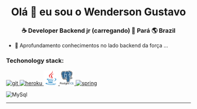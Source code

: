 ### <h1 align = "center"> Olá 👋 eu sou o Wenderson Gustavo </h1><h3 align = "center"> ☕ Developer Backend jr (carregando) 🏡 Pará 🌎 Brazil 

- 🌱 Aprofundamento conhecimentos no lado backend da força ...

<h3 align="left">Techonology stack:</h3>
 
<p align="left"> <a href="https://angular.io" target="_blank" rel="noreferrer">  
  
<img src="https://www.vectorlogo.zone/logos/git-scm/git-scm-icon.svg" alt="git" width="40" height="40"/> </a> <a href="https://heroku.com" target="_blank" rel="noreferrer">  <img src="https://www.vectorlogo.zone/logos/heroku/heroku-icon.svg" alt="heroku" width="40" height="40"/> </a> <a href="https://www.w3.org/html/" target="_blank" rel="noreferrer"> 
 <img src="https://raw.githubusercontent.com/devicons/devicon/master/icons/java/java-original.svg" alt="java" width="40" height="40"/> </a> <a href="https://developer.mozilla.org/en-US/docs/Web/JavaScript" target="_blank" rel="noreferrer"> 
<img src="https://raw.githubusercontent.com/devicons/devicon/master/icons/postgresql/postgresql-original-wordmark.svg" alt="postgresql" width="40" height="40"/> </a> <a href="https://reactjs.org/" target="_blank" rel="noreferrer"> 
<img src="https://www.vectorlogo.zone/logos/springio/springio-icon.svg" alt="spring" width="40" height="40"/> </a></P>
<img src="https://cdn.jsdelivr.net/gh/devicons/devicon/icons/mysql/mysql-original-wordmark.svg" alt="MySql" width="40" height="40"/> </a></P>
          

 ---
